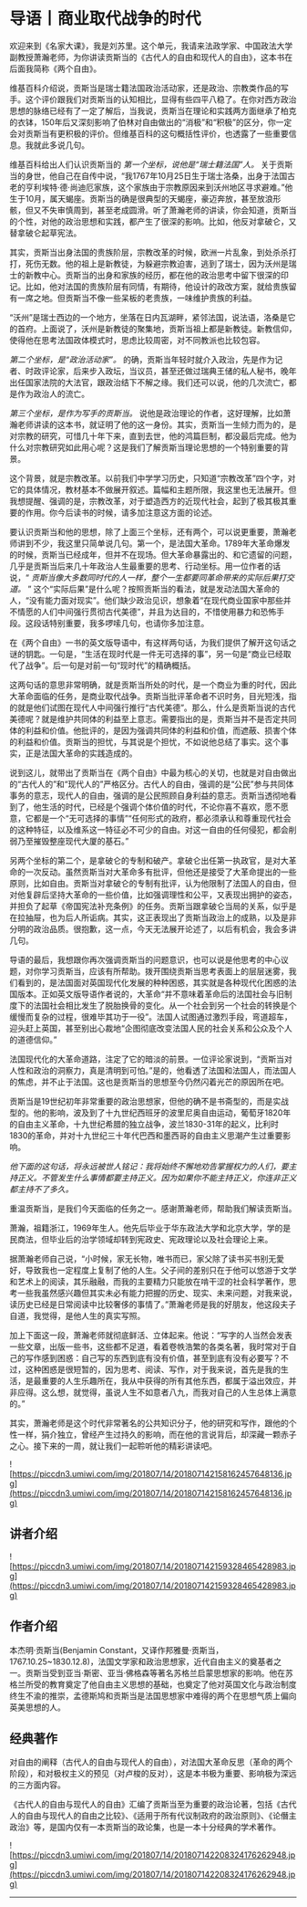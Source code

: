 # 导语丨商业取代战争的时代

欢迎来到《名家大课》，我是刘苏里。这个单元，我请来法政学家、中国政法大学副教授萧瀚老师，为你讲读贡斯当的《古代人的自由和现代人的自由》，这本书在后面我简称《两个自由》。

维基百科介绍说，贡斯当是瑞士籍法国政治活动家，还是政治、宗教类作品的写手。这个评价跟我们对贡斯当的认知相比，显得有些四平八稳了。在你对西方政治思想的脉络已经有了一定了解后，当我说，贡斯当在理论和实践两方面继承了柏克的衣钵，150年后又深刻影响了伯林对自由做出的“消极”和“积极”的区分，你一定会对贡斯当有更积极的评价。但维基百科的这句概括性评价，也透露了一些重要信息。我就此多说几句。

维基百科给出人们认识贡斯当的 *第一个坐标，说他是“瑞士籍法国”人。* 关于贡斯当的身世，他自己在自传中说，“我1767年10月25日生于瑞士洛桑，出身于法国古老的亨利埃特·德·尚迪厄家族，这个家族由于宗教原因来到沃州地区寻求避难。”他生于10月，属天蝎座。贡斯当的确是很典型的天蝎座，豪迈奔放，甚至放浪形骸，但又不失审慎周到，甚至老成圆滑。听了萧瀚老师的讲读，你会知道，贡斯当的个性，对他的政治思想和实践，都产生了很深的影响。比如，他反对拿破仑，又替拿破仑起草宪法。

其实，贡斯当出身法国的贵族阶层，宗教改革的时候，欧洲一片乱象，到处杀杀打打，死伤无数。他的祖上是新教徒，为躲避宗教迫害，逃到了瑞士，因为沃州是瑞士的新教中心。贡斯当的出身和家族的经历，都在他的政治思考中留下很深的印记。比如，他对法国的贵族阶层有同情，有期待，他设计的政改方案，就给贵族留有一席之地。但贡斯当不像一些呆板的老贵族，一味维护贵族的利益。

“沃州”是瑞士西边的一个地方，坐落在日内瓦湖畔，紧邻法国，说法语，洛桑是它的首府。上面说了，沃州是新教徒的聚集地，贡斯当祖上都是新教徒。新教信仰，使得他在思考法国政体模式时，思虑比较周密，对不同教派也比较包容。

 *第二个坐标，是“政治活动家”。* 的确，贡斯当年轻时就介入政治，先是作为记者、时政评论家，后来步入政坛，当议员，甚至还做过瑞典王储的私人秘书，晚年出任国家法院的大法官，跟政治结下不解之缘。我们还可以说，他的几次流亡，都是作为政治人的流亡。

 *第三个坐标，是作为写手的贡斯当。* 说他是政治理论的作者，这好理解，比如萧瀚老师讲读的这本书，就证明了他的这一身份。其实，贡斯当一生倾力而为的，是对宗教的研究，可惜几十年下来，直到去世，他的鸿篇巨制，都没最后完成。他为什么对宗教研究如此用心呢？这是我们了解贡斯当理论思想的一个特别重要的背景。

这个背景，就是宗教改革。以前我们中学学习历史，只知道“宗教改革”四个字，对它的具体情况，教材基本不做展开叙述。篇幅和主题所限，我这里也无法展开。但我想提醒、强调的是，宗教改革，对于塑造西方的近现代社会，起到了极其极其重要的作用。你今后读书的时候，请多加注意这方面的论述。

要认识贡斯当和他的思想，除了上面三个坐标，还有两个，可以说更重要，萧瀚老师讲到不少，我这里只简单说几句。第一个，是法国大革命。1789年大革命爆发的时候，贡斯当已经成年，但并不在现场。但大革命暴露出的、和它遗留的问题，几乎是贡斯当后来几十年政治人生最重要的思考、行动坐标。用一位作者的话说，“ *贡斯当像大多数同时代的人一样，整个一生都要同革命带来的实际后果打交道。* ” 这个“实际后果”是什么呢？按照贡斯当的看法，就是发动法国大革命的人，“没有能力面对现实”。他们缺少政治见识，想象着“在现代商业国家中那些并不情愿的人们中间强行贯彻古代美德”，并且为达目的，不惜使用暴力和恐怖手段。这段话特别重要，我多啰嗦几句，也请你多加注意。

在《两个自由》一书的英文版导语中，有这样两句话，为我们提供了解开这句话之谜的钥匙。一句是，“生活在现时代是一件无可选择的事”，另一句是“商业已经取代了战争”。后一句是对前一句“现时代”的精确概括。

这两句话的意思非常明确，就是贡斯当所处的时代，是一个商业为重的时代，因此大革命面临的任务，是商业取代战争。贡斯当批评革命者不识时务，目光短浅，指的就是他们试图在现代人中间强行推行“古代美德”。那么，什么是贡斯当说的古代美德呢？就是维护共同体的利益至上意志。需要指出的是，贡斯当并不是否定共同体的利益和价值。他批评的，是因为强调共同体的利益和价值，而遮蔽、损害个体的利益和价值。贡斯当的担忧，与其说是个担忧，不如说他总结了事实。这个事实，正是法国大革命的实践造成的。

说到这儿，就带出了贡斯当在《两个自由》中最为核心的关切，也就是对自由做出的“古代人的”和“现代人的”严格区分。古代人的自由，强调的是“公民”参与共同体事务的意志，现代人的自由，强调的是公民照顾自身利益的意志。贡斯当透彻地看到了，他生活的时代，已经是个强调个体价值的时代，不论你喜不喜欢，愿不愿意，它都是一个“无可选择的事情”“任何形式的政府，都必须承认和尊重现代社会的这种特征，以及维系这一特征必不可少的自由。对这一自由的任何侵犯，都会削弱乃至摧毁整座现代大厦的基石。”

另两个坐标的第二个，是拿破仑的专制和破产。拿破仑出任第一执政官，是对大革命的一次反动。虽然贡斯当对大革命多有批评，但他还是接受了大革命提出的一些原则，比如自由。贡斯当对拿破仑的专制有批评，认为他限制了法国人的自由，但对他复辟后坚持大革命的一些价值，比如强调理性和公平，又表现出拥护的姿态，并担负了起草《帝国宪法补充条例》的任务。贡斯当跟拿破仑当局的关系，似乎是在拉抽屉，也为后人所诟病。其实，这正表现出了贡斯当政治上的成熟，以及是非分明的政治品质。很抱歉，这一点，今天无法展开论述了，以后有机会，我会多讲几句。

导语的最后，我想跟你再次强调贡斯当的问题意识，也可以说是他思考的中心议题，对你学习贡斯当，应该有所帮助。拨开围绕贡斯当思考表面上的层层迷雾，我们看到的，是法国面对英国现代化发展的种种困惑，其实就是各种现代化困惑的法国版本。正如英文版导语作者说的，大革命“并不意味着革命后的法国社会与旧制度下的法国社会相比发生了脱胎换骨的变化。从一个社会到另一个社会的转换是个缓慢而复杂的过程，很难毕其功于一役”。法国人试图通过激烈手段，弯道超车，迎头赶上英国，甚至别出心裁地“企图彻底改变法国人民的社会关系和公众及个人的道德信仰。”

法国现代化的大革命道路，注定了它的暗淡的前景。一位评论家说到，“贡斯当对人性和政治的洞察力，真是清明到可怕。”是的，他看透了法国和法国人，而法国人的焦虑，并不止于法国。这也是贡斯当的思想至今仍然闪着光芒的原因所在吧。

贡斯当是19世纪初年非常重要的政治思想家，但他的确不是书斋型的，而是实战型的。他的影响，波及到了十九世纪西班牙的波里尼奥自由运动，葡萄牙1820年的自由主义革命，十九世纪希腊的独立战争，波兰1830-31年的起义，比利时1830的革命，并对十九世纪三十年代巴西和墨西哥的自由主义思潮产生过重要影响。

 *他下面的这句话，将永远被世人铭记：我将始终不懈地劝告掌握权力的人们，要主持正义。不管发生什么事情都要主持正义。因为如果你不能主持正义，你连非正义都主持不了多久。*

重温贡斯当，是我们今天面临的任务之一。感谢萧瀚老师，帮助我们解读贡斯当。

萧瀚，祖籍浙江，1969年生人。他先后毕业于华东政法大学和北京大学，学的是民商法，但毕业后的治学领域却转到宪政史、宪政理论以及社会理论上来。

据萧瀚老师自己说，“小时候，家无长物，唯书而已，家父除了读书买书别无愛好，导致我也一定程度上复制了他的人生。父子间的差别只在于他可以悠游于文学和艺术上的阅读，其乐融融，而我的主要精力只能放在啃干涩的社会科学著作，思考一些我虽然感兴趣但其实未必有能力把握的历史、现实、未来问题，对我来说，读历史已经是日常阅读中比较奢侈的事情了。”萧瀚老师是我的好朋友，他这段夫子自道，我觉得，是他人生的真实写照。

加上下面这一段，萧瀚老师就彻底鲜活、立体起来。他说：“写字的人当然会发表一些文章，出版一些书，这些都不足道，看着卷帙浩繁的各类名著，我时常对于自己的写作感到困惑：自己写的东西到底有没有价值，甚至到底有没有必要写？不过，这种困惑是很短暂的，因为思考、阅读、写作，对于我来说，首先是我的生活，是最重要的人生乐趣所在，我从中获得的所有其他东西，都属于溢出效应，并非应得。这么想，就觉得，虽说人生不如意者八九，而我对自己的人生总体上满意的。”

其实，萧瀚老师是这个时代非常著名的公共知识分子，他的研究和写作，跟他的个性一样，狷介独立，曾经产生过持久的影响，而在他的言说背后，却深藏一颗赤子之心。接下来的一周，就让我们一起聆听他的精彩讲读吧。

![https://piccdn3.umiwi.com/img/201807/14/201807142158162457648136.jpg](https://piccdn3.umiwi.com/img/201807/14/201807142158162457648136.jpg)

## 讲者介绍

![https://piccdn3.umiwi.com/img/201807/14/201807142159328465428983.jpg](https://piccdn3.umiwi.com/img/201807/14/201807142159328465428983.jpg)

## 作者介绍

本杰明·贡斯当(Benjamin Constant，又译作邦雅曼·贡斯当，1767.10.25~1830.12.8)，法国文学家和政治思想家，近代自由主义的奠基者之一。贡斯当受到亚当·斯密、亚当·佛格森等著名苏格兰启蒙思想家的影响。他在苏格兰所受的教育奠定了他自由主义思想的基础，也奠定了他对英国文化与政治制度终生不渝的推崇，孟德斯鸠和贡斯当是法国思想家中难得的两个在思想气质上偏向英美思想的人。 

## 经典著作

对自由的阐释（古代人的自由与现代人的自由），对法国大革命反思（革命的两个阶段），和对极权主义的预见（对卢梭的反对），这是本书极为重要、影响极为深远的三方面内容。

《古代人的自由与现代人的自由》汇编了贡斯当至为重要的政治论著，包括《古代人的自由与现代人的自由之比较》、《适用于所有代议制政府的政治原则》、《论僭主政治》等，是国内仅有一本贡斯当的政论集，也是一本十分经典的学术著作。

![https://piccdn3.umiwi.com/img/201807/14/201807142208324176262948.jpg](https://piccdn3.umiwi.com/img/201807/14/201807142208324176262948.jpg)

---
